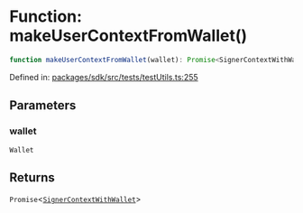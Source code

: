 # Function: makeUserContextFromWallet()

```ts
function makeUserContextFromWallet(wallet): Promise<SignerContextWithWallet>;
```

Defined in: [packages/sdk/src/tests/testUtils.ts:255](https://github.com/towns-protocol/towns/blob/0db1fd0ac7258e8db8cedfb6183e8eade8284fa1/packages/sdk/src/tests/testUtils.ts#L255)

## Parameters

### wallet

`Wallet`

## Returns

`Promise`\<[`SignerContextWithWallet`](../type-aliases/SignerContextWithWallet.md)\>

